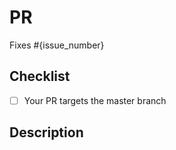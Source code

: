 # PR

Fixes #{issue_number}

## Checklist

- [ ] Your PR targets the master branch


## Description
